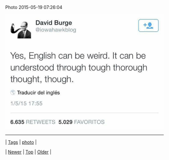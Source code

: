 <!--
title: Photo 2015-05-19 07
date: 2020-06-28T15:27:00.080Z
tags: photo
-->


Photo 2015-05-19 07:26:04

![](119345956839-0.jpg)

<!--BOTTOM-POST-NAVIGATION-->
---

| [Tags](tags.md) | [photo](tag-photo.md) |

| [Newer](119345928054.md) | [Top](index.md) | [Older](119464174077.md) |